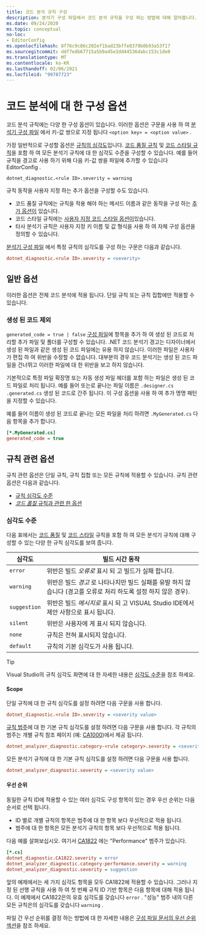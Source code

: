 ```yaml
---
title: 코드 분석 규칙 구성
description: 분석기 구성 파일에서 코드 분석 규칙을 구성 하는 방법에 대해 알아봅니다.
ms.date: 09/24/2020
ms.topic: conceptual
no-loc:
- EditorConfig
ms.openlocfilehash: 8f76c9c86c202ef1bad23bffe8379b0b93a53f17
ms.sourcegitcommit: ddf7edb67715a5b9a45e3dd44536dabc153c1de0
ms.translationtype: MT
ms.contentlocale: ko-KR
ms.lasthandoff: 02/06/2021
ms.locfileid: "99787723"
---
```

# <a name="configuration-options-for-code-analysis"></a>코드 분석에 대 한 구성 옵션

코드 분석 규칙에는 다양 한 구성 옵션이 있습니다. 이러한 옵션은 구문을 사용 하 여 [분석기 구성 파일](configuration-files.md) 에서 키-값 쌍으로 지정 됩니다 `<option key> = <option value>` .

가장 일반적으로 구성할 옵션은 [규칙의 심각도](#severity-level)입니다. [코드 품질 규칙](quality-rules/index.md) 및 [코드 스타일 규칙](style-rules/index.md)을 포함 하 여 모든 분석기 규칙에 대 한 심각도 수준을 구성할 수 있습니다. 예를 들어 규칙을 경고로 사용 하기 위해 다음 키-값 쌍을 파일에 추가할 수 있습니다 EditorConfig .

`dotnet_diagnostic.<rule ID>.severity = warning`

규칙 동작을 사용자 지정 하는 추가 옵션을 구성할 수도 있습니다.

- 코드 품질 규칙에는 규칙을 적용 해야 하는 메서드 이름과 같은 동작을 구성 하는 [추가 옵션이](code-quality-rule-options.md) 있습니다.
- 코드 스타일 규칙에는 [사용자 지정 코드 스타일 옵션이](code-style-rule-options.md)있습니다.
- 타사 분석기 규칙은 사용자 지정 키 이름 및 값 형식을 사용 하 여 자체 구성 옵션을 정의할 수 있습니다.

[분석기 구성 파일](configuration-files.md) 에서 특정 규칙의 심각도를 구성 하는 구문은 다음과 같습니다.

```ini
dotnet_diagnostic.<rule ID>.severity = <severity>
```

## <a name="general-options"></a>일반 옵션

이러한 옵션은 전체 코드 분석에 적용 됩니다. 단일 규칙 또는 규칙 집합에만 적용할 수 있습니다.

### <a name="exclude-generated-code"></a>생성 된 코드 제외

`generated_code = true | false` [구성 파일](configuration-files.md)에 항목을 추가 하 여 생성 된 코드로 처리할 추가 파일 및 폴더를 구성할 수 있습니다. .NET 코드 분석기 경고는 디자이너에서 생성 된 파일과 같은 생성 된 코드 파일에는 유용 하지 않습니다. 이러한 파일은 사용자가 편집 하 여 위반을 수정할 수 없습니다. 대부분의 경우 코드 분석기는 생성 된 코드 파일을 건너뛰고 이러한 파일에 대 한 위반을 보고 하지 않습니다.

기본적으로 특정 파일 확장명 또는 자동 생성 파일 헤더를 포함 하는 파일은 생성 된 코드 파일로 처리 됩니다. 예를 들어 또는로 끝나는 파일 이름은 `.designer.cs` `.generated.cs` 생성 된 코드로 간주 됩니다. 이 구성 옵션을 사용 하 여 추가 명명 패턴을 지정할 수 있습니다.

예를 들어 이름이 생성 된 코드로 끝나는 모든 파일을 처리 하려면 `.MyGenerated.cs` 다음 항목을 추가 합니다.

```ini
[*.MyGenerated.cs]
generated_code = true
```

## <a name="rule-specific-options"></a>규칙 관련 옵션

규칙 관련 옵션은 단일 규칙, 규칙 집합 또는 모든 규칙에 적용할 수 있습니다. 규칙 관련 옵션은 다음과 같습니다.

- [규칙 심각도 수준](#severity-level)
- [*코드 품질* 규칙과 관련 한 옵션](code-quality-rule-options.md)

### <a name="severity-level"></a>심각도 수준

다음 표에서는 [코드 품질](quality-rules/index.md) 및 [코드 스타일](style-rules/index.md) 규칙을 포함 하 여 모든 분석기 규칙에 대해 구성할 수 있는 다양 한 규칙 심각도를 보여 줍니다.

| 심각도 | 빌드 시간 동작 |
|-|-|
| `error` | 위반은 빌드 *오류로* 표시 되 고 빌드가 실패 합니다.|
| `warning` | 위반은 빌드 *경고* 로 나타나지만 빌드 실패를 유발 하지 않습니다 (경고를 오류로 처리 하도록 설정 하지 않은 경우). |
| `suggestion` | 위반은 빌드 *메시지로* 표시 되 고 VISUAL Studio IDE에서 제안 사항으로 표시 됩니다. |
| `silent` | 위반은 사용자에 게 표시 되지 않습니다. |
| `none` | 규칙은 전혀 표시되지 않습니다. |
| `default` | 규칙의 기본 심각도가 사용 됩니다. |

> [!TIP]
> Visual Studio의 규칙 심각도 화면에 대 한 자세한 내용은 [심각도 수준](/visualstudio/ide/editorconfig-language-conventions#severity-levels)을 참조 하세요.

#### <a name="scope"></a>Scope

단일 규칙에 대 한 규칙 심각도를 설정 하려면 다음 구문을 사용 합니다.

```ini
dotnet_diagnostic.<rule ID>.severity = <severity value>
```

[규칙 범주](categories.md)에 대 한 기본 규칙 심각도를 설정 하려면 다음 구문을 사용 합니다. 각 규칙의 범주는 개별 규칙 참조 페이지 (예: [CA1000](quality-rules/ca1000.md))에서 제공 됩니다.

```ini
dotnet_analyzer_diagnostic.category-<rule category>.severity = <severity value>
```

모든 분석기 규칙에 대 한 기본 규칙 심각도를 설정 하려면 다음 구문을 사용 합니다.

```ini
dotnet_analyzer_diagnostic.severity = <severity value>
```

#### <a name="precedence"></a>우선 순위

동일한 규칙 ID에 적용할 수 있는 여러 심각도 구성 항목이 있는 경우 우선 순위는 다음 순서로 선택 됩니다.

- ID 별로 개별 규칙의 항목은 범주에 대 한 항목 보다 우선적으로 적용 됩니다.
- 범주에 대 한 항목은 모든 분석기 규칙의 항목 보다 우선적으로 적용 됩니다.

다음 예를 살펴보십시오. 여기서 [CA1822](/visualstudio/code-quality/ca1822) 에는 "Performance" 범주가 있습니다.

```ini
[*.cs]
dotnet_diagnostic.CA1822.severity = error
dotnet_analyzer_diagnostic.category-performance.severity = warning
dotnet_analyzer_diagnostic.severity = suggestion
```

앞의 예제에서는 세 가지 심각도 항목을 모두 CA1822에 적용할 수 있습니다. 그러나 지정 된 선행 규칙을 사용 하 여 첫 번째 규칙 ID 기반 항목은 다음 항목에 대해 적용 됩니다. 이 예제에서 CA1822은의 유효 심각도를 갖습니다 `error` . "성능" 범주 내의 다른 모든 규칙은의 심각도를 갖습니다 `warning` .

파일 간 우선 순위를 결정 하는 방법에 대 한 자세한 내용은 [구성 파일 문서의 우선 순위 섹션](configuration-files.md#precedence)을 참조 하세요.
